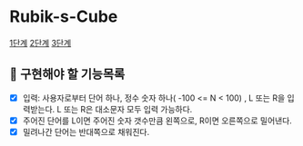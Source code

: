 # Rubik-s-Cube

[1단계](https://github.com/msmn1729/Rubik-s-Cube/tree/step-1)
[2단계](https://github.com/msmn1729/Rubik-s-Cube/tree/step-2)
[3단계](https://github.com/msmn1729/Rubik-s-Cube/tree/step-3)

## :memo: 구현해야 할 기능목록

- [x] 입력: 사용자로부터 단어 하나, 정수 숫자 하나( -100 <= N < 100) , L 또는 R을 입력받는다. L 또는 R은 대소문자 모두 입력 가능하다.
- [x] 주어진 단어를 L이면 주어진 숫자 갯수만큼 왼쪽으로, R이면 오른쪽으로 밀어낸다.
- [x] 밀려나간 단어는 반대쪽으로 채워진다.
